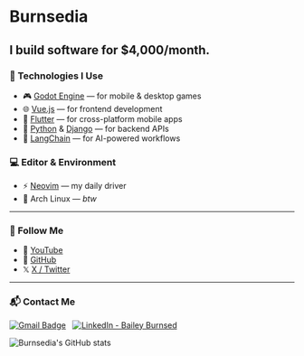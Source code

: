 # Burnsedia
## I build software for $4,000/month.

### 🚀 Technologies I Use

- 🎮 [Godot Engine](https://godotengine.org) — for mobile & desktop games  
- 🌐 [Vue.js](https://vuejs.org/) — for frontend development  
- 📱 [Flutter](https://flutter.dev/) — for cross-platform mobile apps  
- 🐍 [Python](https://www.python.org/) & [Django](https://www.djangoproject.com/) — for backend APIs  
- 🧠 [LangChain](https://www.langchain.com/) — for AI-powered workflows  

### 💻 Editor & Environment

- ⚡ [Neovim](https://neovim.io/) — my daily driver  
- 🐧 Arch Linux — *btw*

---

### 📡 Follow Me

- 🎥 [YouTube](https://www.youtube.com/channel/UC71vuzjHKhS4Wv4Px44FKjg)  
- 🐙 [GitHub](https://github.com/Burnsedia)  
- 𝕏 [X / Twitter](https://twitter.com/baileyburnsed)

---

### 📬 Contact Me

[![Gmail Badge](https://img.shields.io/badge/Gmail-D14836?style=for-the-badge&logo=gmail&logoColor=white)](mailto:mail@baileyburnsed.dev)
&nbsp;
[![LinkedIn - Bailey Burnsed](https://img.shields.io/badge/LinkedIn-0077B5?style=for-the-badge&logo=linkedin&logoColor=white)](https://www.linkedin.com/in/bailey-burnsed-50051115a/)

![Burnsedia's GitHub stats](https://my-github-states.vercel.app/api?username=Burnsedia)
